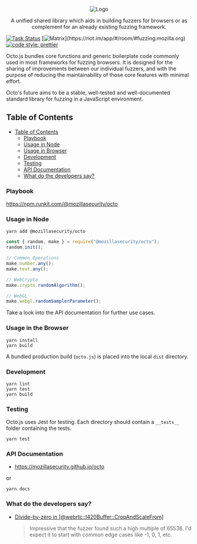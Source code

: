 <p align="center">
  <img src="https://github.com/posidron/posidron.github.io/raw/master/static/images/octo.png" alt="Logo" />
</p>

<p align="center">
A unified shared library which aids in building fuzzers for browsers or as complement for an already existing fuzzing framework.
</p>

[![Task Status](https://community-tc.services.mozilla.com/api/github/v1/repository/MozillaSecurity/octo-private/master/badge.svg)](https://community-tc.services.mozilla.com/api/github/v1/repository/MozillaSecurity/octo-private/master/latest)
[![Matrix](https://img.shields.io/badge/dynamic/json?color=green&label=chat&query=%24.chunk[%3F(%40.canonical_alias%3D%3D%22%23fuzzing%3Amozilla.org%22)].num_joined_members&suffix=%20users&url=https%3A%2F%2Fmozilla.modular.im%2F_matrix%2Fclient%2Fr0%2FpublicRooms&style=flat&logo=matrix)](https://riot.im/app/#/room/#fuzzing:mozilla.org)
[![code style: prettier](https://img.shields.io/badge/code_style-prettier-ff69b4.svg)](https://github.com/prettier/prettier)


Octo.js bundles core functions and generic boilerplate code commonly used in most frameworks for fuzzing browsers. It is designed for the sharing of improvements between our individual fuzzers, and with the purpose of reducing the maintainability of those core features with minimal effort.

Octo's future aims to be a stable, well-tested and well-documented standard library for fuzzing in a JavaScript environment.

## Table of Contents

- [Table of Contents](#table-of-contents)
  - [Playbook](#playbook)
  - [Usage in Node](#usage-in-node)
  - [Usage in Browser](#usage-in-browser)
  - [Development](#development)
  - [Testing](#testing)
  - [API Documentation](#api-documentation)
  - [What do the developers say?](#what-do-the-developers-say)

### Playbook

https://npm.runkit.com/@mozillasecurity/octo

### Usage in Node

```
yarn add @mozillasecurity/octo
```

```js
const { random, make } = require("@mozillasecurity/octo");
random.init();

// Common Operations
make.number.any();
make.text.any();

// WebCrypto
make.crypto.randomAlgorithm();

// WebGL
make.webgl.randomSamplerParameter();
```

Take a look into the API documentation for further use cases.

### Usage in the Browser

```
yarn install
yarn build
```

A bundled production build (`octo.js`) is placed into the local `dist` directory.

### Development

```
yarn lint
yarn test
yarn build
```

### Testing

Octo.js uses Jest for testing. Each directory should contain a `__tests__` folder containing the tests.

```
yarn test
```

### API Documentation

- https://mozillasecurity.github.io/octo

or

```
yarn docs
```

### What do the developers say?

- [Divide-by-zero in [@webrtc::I420Buffer::CropAndScaleFrom]](https://bugzilla.mozilla.org/show_bug.cgi?id=1490700#c1)

  > Impressive that the fuzzer found such a high multiple of 65536. I'd expect it to start with common edge cases like -1, 0, 1, etc.
